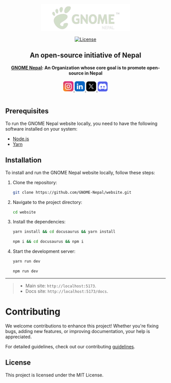 <p align="center">
  <a href="https://nepal.gnome.org" target="_blank">
  <picture>
    <source media="(prefers-color-scheme: dark)" srcset="public/images/logo.png">
    <img alt="Gnome Nepal Logo" src="public/images/logo.png" width="280"/>
  </picture>
  </a>
</p>

<p align="center">
<a href="https://opensource.org/license/mit">
  <img src="https://img.shields.io/badge/License-MIT%20-blue.svg" alt="License">
</a>
</p>

<div align="center">
  <strong>
  <h2>An open-source initiative of Nepal</h2>
  <a href="https://nepal.gnome.org">GNOME Nepal</a>: An Organization whose core goal is to promote open-source in Nepal<br />
  </strong>
  
</div>

<div class="flex" align="center">
  <br />
  <a href="https://www.instagram.com/gnomenepal/" target="_blank">
  <img alt="Instagram" src="public/socials/Instagram.svg" width="32">
  </a>
  <a href="https://www.linkedin.com/company/gnomenepal/mycompany/" target="_blank">
  <img alt="Linkedin" src="public/socials/Linkedin.svg" width="32">
  </a>
  <a href="https://x.com/gnomeasia24" target="_blank">
  <img alt="X" src="public/socials/X.svg" width="32">
  </a>
  <a href="https://discord.com/invite/tpsVFJN8WC" target="_blank">
  <img alt="discord" src="public/socials/Discord.svg" width="32">
  </a>
</div>

<br />

## Prerequisites

To run the GNOME Nepal website locally, you need to have the following software installed on your system:

- [Node.js](https://nodejs.org/)
- [Yarn](https://yarnpkg.com/)

## Installation

To install and run the GNOME Nepal website locally, follow these steps:

1. Clone the repository:

   ```bash
   git clone https://github.com/GNOME-Nepal/website.git
   ```

2. Navigate to the project directory:

   ```bash
   cd website
   ```

3. Install the dependencies:

   ```bash
   yarn install && cd docusaurus && yarn install
   ```

   ```bash
   npm i && cd docusaurus && npm i
   ```

4. Start the development server:

   ```bash
   yarn run dev
   ```

   ```bash
   npm run dev
   ```
---
> - Main site: `http://localhost:5173`.
> - Docs site: `http://localhost:5173/docs`.

# Contributing

We welcome contributions to enhance this project! Whether you're fixing bugs, adding new features, or improving documentation, your help is appreciated.

For detailed guidelines, check out our contributing [guidelines](CONTRIBUTING.md).

## License

This project is licensed under the MIT License.
